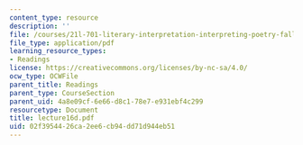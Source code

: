 ```yaml
---
content_type: resource
description: ''
file: /courses/21l-701-literary-interpretation-interpreting-poetry-fall-2003/02f3954426ca2ee6cb94dd71d944eb51_lecture16d.pdf
file_type: application/pdf
learning_resource_types:
- Readings
license: https://creativecommons.org/licenses/by-nc-sa/4.0/
ocw_type: OCWFile
parent_title: Readings
parent_type: CourseSection
parent_uid: 4a8e09cf-6e66-d8c1-78e7-e931ebf4c299
resourcetype: Document
title: lecture16d.pdf
uid: 02f39544-26ca-2ee6-cb94-dd71d944eb51
---
```

